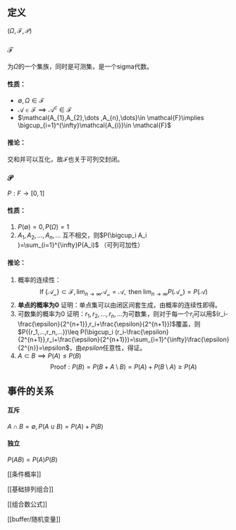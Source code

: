 ## 定义


$(\Omega, \mathcal{F}, \mathcal{P})$ 


### $\mathcal{F}$
为$\Omega$的一个集族，同时是可测集，是一个sigma代数。

#### 性质：
- $\emptyset,\Omega \in \mathcal{F}$
- $\mathcal{A}\in \mathcal{F}\implies \mathcal{A}^{c}\in \mathcal{F}$
- $\mathcal{A_{1},A_{2},\dots ,A_{n},\dots}\in \mathcal{F}\implies \bigcup_{i=1}^{\infty}\mathcal{A_{i}}\in \mathcal{F}$

#### 推论：
交和并可以互化，故$\mathcal{F}$也关于可列交封闭。

### $\mathcal{P}$

$P:F \rightarrow [0,1]$

#### 性质：
1. $P(\emptyset)=0,P(\Omega)=1$
2. $A_1,A_2,...,A_n,...$ 互不相交，则$P(\bigcup_i A_i )=\sum_{i=1}^{\infty}P(A_i)$ （可列可加性）

#### 推论：
1. 概率的连续性：
$$\text{If}\;\{ \mathcal{A_{n}} \} \subset \mathcal{F},\lim_{ n \to \infty }\mathcal{A_{n} } = \mathcal{A},\text{ then} \;\lim_{ n \to \infty }P(\mathcal{A_n})=P(\mathcal{A})$$
2. **单点的概率为0**
	证明：单点集可以由闭区间套生成，由概率的连续性即得。
3. 可数集的概率为0
	证明：${r_1,r_2,...,r_n,...}$为可数集，则对于每一个$r_i$可以用$(r_i-\frac{\epsilon}{2^{n+1}},r_i+\frac{\epsilon}{2^{n+1}})$覆盖，则$P({r_1,...,r_n,...})\leq P(\bigcup_i (r_i-\frac{\epsilon}{2^{n+1}},r_i+\frac{\epsilon}{2^{n+1}})=\sum_{i=1}^{\infty}\frac{\epsilon}{2^{n}}=\epsilon$，由$epsilon$任意性，得证。
4. $A \subset B\implies P(A)\leq P(B)$$$
		\text{ Proof}:P(B)=P(B+A \setminus B)=P(A)+P(B \setminus A )\geq P(A)
$$
## 事件的关系

#### 互斥

$A \cap B=\emptyset,P(A \cup B )=P(A)+P(B)$

#### 独立

$P(AB)=P(A)P(B)$

[[条件概率]]

[[基础排列组合]]

[[组合数公式]]

[[buffer/随机变量]]


